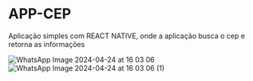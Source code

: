 # APP-CEP
Aplicação simples com REACT NATIVE, onde a aplicação busca o cep e retorna as informações

![WhatsApp Image 2024-04-24 at 16 03 06](https://github.com/FlavioHenriqueC/APP-CEP/assets/133808800/84f9e8c4-c5cc-4536-9f4d-fa46b3daf0bb)
![WhatsApp Image 2024-04-24 at 16 03 06 (1)](https://github.com/FlavioHenriqueC/APP-CEP/assets/133808800/cc23b8ef-6346-474c-9255-234258418ff0)


